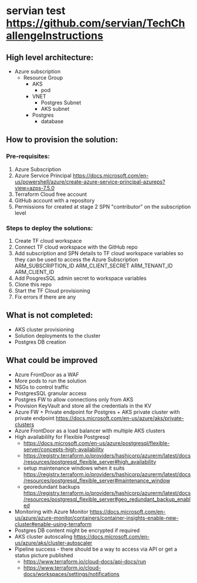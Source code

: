 # servian test https://github.com/servian/TechChallengeInstructions

## High level architecture:
- Azure subscription
   - Resource Group
       - AKS
           - pod
       - VNET
           - Postgres Subnet
           - AKS subnet
       - Postgres
           - database


## How to provision the solution:

### Pre-requisites:
1) Azure Subscription
2) Azure Service Principal https://docs.microsoft.com/en-us/powershell/azure/create-azure-service-principal-azureps?view=azps-7.5.0
3) Terraform Cloud free account
4) GitHub account with a repository
5) Permissions for created at stage 2 SPN "contributor" on the subscription level

### Steps to deploy the solutions:
1) Create TF cloud workspace
2) Connect TF cloud workspace with the GitHub repo
3) Add subscription and SPN details to TF cloud workspace variables so they can be used to access the Azure Subscription
    ARM_SUBSCRIPTION_ID
    ARM_CLIENT_SECRET
    ARM_TENANT_ID
    ARM_CLIENT_ID
4) Add PosgresSQL admin secret to workspace variables
5) Clone this repo
6) Start the TF Cloud provisioning
7) Fix errors if there are any


## What is not completed:
* AKS cluster provisioning
* Solution deployments to the cluster
* Postgres DB creation

## What could be improved
* Azure FrontDoor as a WAF
* More pods to run the solution
* NSGs to control traffic
* PostgresSQL granular access
* Postgres FW to allow connections only from AKS
* Provision KeyVault and store all the credentials in the KV
* Azure FW + Private endpoint for Postgres + AKS private cluster with private endpoint https://docs.microsoft.com/en-us/azure/aks/private-clusters
* Azure FrontDoor as a load balancer with multiple AKS clusters
* High availabililty for Flexible Postgresql 
  - https://docs.microsoft.com/en-us/azure/postgresql/flexible-server/concepts-high-availability
  - https://registry.terraform.io/providers/hashicorp/azurerm/latest/docs/resources/postgresql_flexible_server#high_availability 
  - setup maintenance windows when it suits https://registry.terraform.io/providers/hashicorp/azurerm/latest/docs/resources/postgresql_flexible_server#maintenance_window
  - georedundant backups https://registry.terraform.io/providers/hashicorp/azurerm/latest/docs/resources/postgresql_flexible_server#geo_redundant_backup_enabled
* Monitoring with Azure Monitor https://docs.microsoft.com/en-us/azure/azure-monitor/containers/container-insights-enable-new-cluster#enable-using-terraform
* Postgres DB content might be encrypted if required
* AKS cluster autoscaling https://docs.microsoft.com/en-us/azure/aks/cluster-autoscaler
* Pipeline success - there should be a way to access via API or get a status picture published 
  - https://www.terraform.io/cloud-docs/api-docs/run
  - https://www.terraform.io/cloud-docs/workspaces/settings/notifications

 




